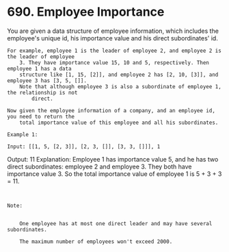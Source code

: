 # 690. Employee Importance

You are given a data structure of employee information, which includes the employee's unique
        id, his importance value and his direct subordinates' id.

    For example, employee 1 is the leader of employee 2, and employee 2 is the leader of employee
        3. They have importance value 15, 10 and 5, respectively. Then employee 1 has a data
        structure like [1, 15, [2]], and employee 2 has [2, 10, [3]], and employee 3 has [3, 5, []].
        Note that although employee 3 is also a subordinate of employee 1, the relationship is not
            direct.

    Now given the employee information of a company, and an employee id, you need to return the
        total importance value of this employee and all his subordinates.

    Example 1:

    Input: [[1, 5, [2, 3]], [2, 3, []], [3, 3, []]], 1
Output: 11
Explanation:
Employee 1 has importance value 5, and he has two direct subordinates: employee 2 and employee 3. They both have importance value 3. So the total importance value of employee 1 is 5 + 3 + 3 = 11.

     

    Note:

    
        One employee has at most one direct leader and may have several subordinates.
        
        The maximum number of employees won't exceed 2000.